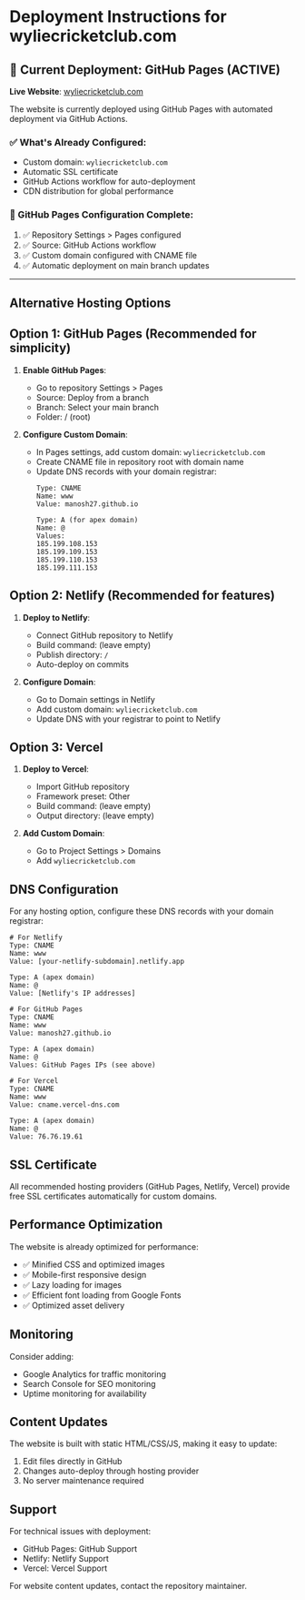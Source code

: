 # Deployment Instructions for wyliecricketclub.com

## 🚀 Current Deployment: GitHub Pages (ACTIVE)

**Live Website**: [wyliecricketclub.com](https://wyliecricketclub.com)

The website is currently deployed using GitHub Pages with automated deployment via GitHub Actions.

### ✅ What's Already Configured:
- Custom domain: `wyliecricketclub.com`
- Automatic SSL certificate
- GitHub Actions workflow for auto-deployment
- CDN distribution for global performance

### 🔧 GitHub Pages Configuration Complete:
1. ✅ Repository Settings > Pages configured
2. ✅ Source: GitHub Actions workflow
3. ✅ Custom domain configured with CNAME file
4. ✅ Automatic deployment on main branch updates

---

## Alternative Hosting Options

## Option 1: GitHub Pages (Recommended for simplicity)

1. **Enable GitHub Pages**:
   - Go to repository Settings > Pages
   - Source: Deploy from a branch
   - Branch: Select your main branch
   - Folder: / (root)

2. **Configure Custom Domain**:
   - In Pages settings, add custom domain: `wyliecricketclub.com`
   - Create CNAME file in repository root with domain name
   - Update DNS records with your domain registrar:
     ```
     Type: CNAME
     Name: www
     Value: manosh27.github.io
     
     Type: A (for apex domain)
     Name: @
     Values: 
     185.199.108.153
     185.199.109.153
     185.199.110.153
     185.199.111.153
     ```

## Option 2: Netlify (Recommended for features)

1. **Deploy to Netlify**:
   - Connect GitHub repository to Netlify
   - Build command: (leave empty)
   - Publish directory: `/`
   - Auto-deploy on commits

2. **Configure Domain**:
   - Go to Domain settings in Netlify
   - Add custom domain: `wyliecricketclub.com`
   - Update DNS with your registrar to point to Netlify

## Option 3: Vercel

1. **Deploy to Vercel**:
   - Import GitHub repository
   - Framework preset: Other
   - Build command: (leave empty)
   - Output directory: (leave empty)

2. **Add Custom Domain**:
   - Go to Project Settings > Domains
   - Add `wyliecricketclub.com`

## DNS Configuration

For any hosting option, configure these DNS records with your domain registrar:

```
# For Netlify
Type: CNAME
Name: www
Value: [your-netlify-subdomain].netlify.app

Type: A (apex domain)
Name: @
Value: [Netlify's IP addresses]

# For GitHub Pages
Type: CNAME
Name: www
Value: manosh27.github.io

Type: A (apex domain)
Name: @
Values: GitHub Pages IPs (see above)

# For Vercel
Type: CNAME
Name: www
Value: cname.vercel-dns.com

Type: A (apex domain)
Name: @
Value: 76.76.19.61
```

## SSL Certificate

All recommended hosting providers (GitHub Pages, Netlify, Vercel) provide free SSL certificates automatically for custom domains.

## Performance Optimization

The website is already optimized for performance:
- ✅ Minified CSS and optimized images
- ✅ Mobile-first responsive design
- ✅ Lazy loading for images
- ✅ Efficient font loading from Google Fonts
- ✅ Optimized asset delivery

## Monitoring

Consider adding:
- Google Analytics for traffic monitoring
- Search Console for SEO monitoring
- Uptime monitoring for availability

## Content Updates

The website is built with static HTML/CSS/JS, making it easy to update:
1. Edit files directly in GitHub
2. Changes auto-deploy through hosting provider
3. No server maintenance required

## Support

For technical issues with deployment:
- GitHub Pages: GitHub Support
- Netlify: Netlify Support
- Vercel: Vercel Support

For website content updates, contact the repository maintainer.